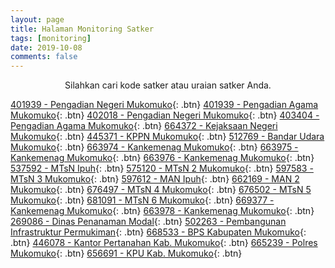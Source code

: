 ```yaml
---
layout: page
title: Halaman Monitoring Satker
tags: [monitoring]
date: 2019-10-08
comments: false
---
```

    
<center>Silahkan cari kode satker atau uraian satker Anda.</center>

[401939 - Pengadian Negeri Mukomuko](https://kppnmuko.github.io/401939){: .btn}
[401939 - Pengadian Agama Mukomuko](https://kppnmuko.github.io/401939){: .btn}
[402018 - Pengadian Negeri Mukomuko](https://kppnmuko.github.io/402018){: .btn}
[403404 - Pengadian Agama Mukomuko](https://kppnmuko.github.io/403404){: .btn}
[664372 - Kejaksaan Negeri Mukomuko](https://kppnmuko.github.io/663972){: .btn}
[445371 - KPPN Mukomuko](https://kppnmuko.github.io/445371){: .btn}
[512769 - Bandar Udara Mukomuko](https://kppnmuko.github.io/512769){: .btn}
[663974 - Kankemenag Mukomuko](https://kppnmuko.github.io/663974){: .btn}
[663975 - Kankemenag Mukomuko](https://kppnmuko.github.io/663975){: .btn}
[663976 - Kankemenag Mukomuko](https://kppnmuko.github.io/663976){: .btn}
[537592 - MTsN Ipuh](https://kppnmuko.github.io/537592){: .btn}
[575120 - MTsN 2 Mukomuko](https://kppnmuko.github.io/575120){: .btn}
[597583 - MTsN 3 Mukomuko](https://kppnmuko.github.io/597583){: .btn}
[597612 - MAN Ipuh](https://kppnmuko.github.io/597612){: .btn}
[662169 - MAN 2 Mukomuko](https://kppnmuko.github.io/662169){: .btn}
[676497 - MTsN 4 Mukomuko](https://kppnmuko.github.io/676497){: .btn}
[676502 - MTsN 5 Mukomuko](https://kppnmuko.github.io/676502){: .btn}
[681091 - MTsN 6 Mukomuko](https://kppnmuko.github.io/681091){: .btn}
[669377 - Kankemenag Mukomuko](https://kppnmuko.github.io/663977){: .btn}
[663978 - Kankemenag Mukomuko](https://kppnmuko.github.io/663978){: .btn}
[269086 - Dinas Penanaman Modal](https://kppnmuko.github.io/269086){: .btn}
[502263 - Pembangunan Infrastruktur Permukiman](https://kppnmuko.github.io/502263){: .btn}
[668533 - BPS Kabupaten Mukomuko](https://kppnmuko.github.io/668533){: .btn}
[446078 - Kantor Pertanahan Kab. Mukomuko](https://kppnmuko.github.io/446078){: .btn}
[665239 - Polres Mukomuko](https://kppnmuko.github.io/665239){: .btn}
[656691 - KPU Kab. Mukomuko](https://kppnmuko.github.io/656691){: .btn}
